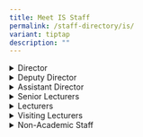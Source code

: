 ```yaml
---
title: Meet IS Staff
permalink: /staff-directory/is/
variant: tiptap
description: ""
---
```

<div data-type="detailGroup" class="isomer-accordion isomer-accordion-white">
<details class="isomer-details">
<summary>Director</summary>
<div data-type="detailsContent" class="isomer-details-content">
<p><a href="/director-mr-lai-kok-weng-lawrence/" rel="noopener noreferrer nofollow" target="_blank">Mr Lai Kok Weng, Lawrence</a>
</p>
</div>
</details>
<details class="isomer-details">
<summary>Deputy Director</summary>
<div data-type="detailsContent" class="isomer-details-content">
<p><a href="/deputy-director-ms-chong-claramae/" rel="noopener noreferrer nofollow" target="_blank">Ms Chong Claramae </a>
<br><a href="/deputy-director-ms-evelyn-ng-mui-khim/" rel="noopener noreferrer nofollow" target="_blank">Ms Evelyn Ng Mui Khim</a>
</p>
</div>
</details>
<details class="isomer-details">
<summary>Assistant Director</summary>
<div data-type="detailsContent" class="isomer-details-content">
<p><a href="/asst-dir-ms-chew-sandra/" rel="noopener noreferrer nofollow" target="_blank">Ms Chew Sandra</a> 
<br><a href="/asst-director-mr-kow-kok-sing/" rel="noopener noreferrer nofollow" target="_blank">Mr Kow Kok Sing</a>
</p>
</div>
</details>
<details class="isomer-details">
<summary>Senior Lecturers</summary>
<div data-type="detailsContent" class="isomer-details-content">
<p><a href="/mr-chan-keen-len/" rel="noopener noreferrer nofollow" target="_blank">Mr Chan Keen Len</a>
</p>
<p><a href="/mr-chan-yoke-khiong/" rel="noopener noreferrer nofollow" target="_blank">Mr Chan Yoke Khiong</a>
</p>
<p><a href="/mr-chow-kuo-ming-jason/" rel="noopener noreferrer nofollow" target="_blank">Mr Chow Kuo Ming, Jason</a>
</p>
<p><a href="/ms-chew-jie-li-jeanette/" rel="noopener noreferrer nofollow" target="_blank">Ms Chew Jie Li, Jeanette</a>
</p>
<p><a href="/mr-chua-kian-lye-thomas/" rel="noopener noreferrer nofollow" target="_blank">Mr Chua Kian Lye, Thomas</a>
</p>
<p><a href="/mr-goh-choon-kiat-kevin/" rel="noopener noreferrer nofollow" target="_blank">Mr Goh Choon Kiat, Kevin</a>
</p>
<p><a href="/ms-hirata-yoko/" rel="noopener noreferrer nofollow" target="_blank">Ms Hirata Yoko</a>
</p>
<p><a href="/ms-khartini-bte-abdul-khalid/" rel="noopener noreferrer nofollow" target="_blank">Ms Khartini Bte Abdul Khalid</a>
</p>
<p><a href="/ms-koh-weiting-jennifer/" rel="noopener noreferrer nofollow" target="_blank">Ms Koh Weiting Jennifer</a>
</p>
<p><a href="/mr-kuek-lee-hock-laurence/" rel="noopener noreferrer nofollow" target="_blank">Mr Kuek Lee Hock, Laurence</a>
</p>
<p><a href="/mr-lam-kah-mun-max/" rel="noopener noreferrer nofollow" target="_blank">Mr Lam Kah Mun, Max</a>
</p>
<p><a href="/ms-lau-yu-ching/" rel="noopener noreferrer nofollow" target="_blank">Ms Lau Yu Ching</a> 
<br><a href="/ms-lee-huay-ling-lynn/" rel="noopener noreferrer nofollow" target="_blank">Ms Lee Huay Ling, Lynn</a> 
<br><a href="/mrs-lim-tan-kang-ling-karen/" rel="noopener noreferrer nofollow" target="_blank">Mrs Lim-Tan Kang Ling, Karen </a>
<br><a href="/mr-loh-wai-tuck/" rel="noopener noreferrer nofollow" target="_blank">Mr Loh Wai Tuck</a> 
<br><a href="/ms-lupton-irene-senior-education-specialist/" rel="noopener noreferrer nofollow" target="_blank">Ms Lupton, Irene (Senior Education Specialist)</a> 
<br><a href="/dr-noorashikin-abdul-rahman/" rel="noopener noreferrer nofollow" target="_blank">Dr Noorashikin Abdul Rahman</a> 
<br><a href="/mr-phan-kim-huat-peter/" rel="noopener noreferrer nofollow" target="_blank">Mr Phan Kim Huat, Peter</a>
</p>
<p><a href="/mr-phuah-wai-ann-adrian/" rel="noopener noreferrer nofollow" target="_blank">Mr Phuah Wai Ann Adrian</a>
</p>
<p><a href="/mr-ramesh-nathaneal-subramaniam/" rel="noopener noreferrer nofollow" target="_blank">Mr Ramesh Nathaneal Subramaniam</a>
</p>
<p><a href="/ms-tan-lai-wan/" rel="noopener noreferrer nofollow" target="_blank">Ms Tan Lai Wan</a>
</p>
<p><a href="/mr-tan-jit-hong-samuel/" rel="noopener noreferrer nofollow" target="_blank">Mr Tan Jit Hong, Samuel</a>
</p>
<p><a href="/ms-tan-yam-hua-gertrude/" rel="noopener noreferrer nofollow" target="_blank">Ms Tan Yam Hua Gertrude</a>
</p>
<p><a href="/mrs-tan-beng-mei-nah-juliet/" rel="noopener noreferrer nofollow" target="_blank">Mrs Tan-Beng Mei Nah Juliet</a>
</p>
<p><a href="/ms-thng-suat-ling-stella/" rel="noopener noreferrer nofollow" target="_blank">Ms Thng Suat Ling, Stella</a>
</p>
<p><a href="/ms-thorarajoo-elizabeth/" rel="noopener noreferrer nofollow" target="_blank">Ms Thorarajoo Elizabeth</a>
</p>
<p><a href="/mr-wong-wing-kiong-keith/" rel="noopener noreferrer nofollow" target="_blank">Mr Wong Wing Kiong​​, Keith</a>
</p>
<p><a href="/mr-yeo-chern-tat/" rel="noopener noreferrer nofollow" target="_blank">Mr Yeo Chern Tat</a>
</p>
<p><a href="/mr-yong-kam-seng/" rel="noopener noreferrer nofollow" target="_blank">Mr Yong Kam Seng</a>
</p>
<p><a href="/mr-young-lung-dax-senior-education-specialist/" rel="noopener noreferrer nofollow" target="_blank">Mr Young Lung Dax (​​Senior Education Specialist)</a>
</p>
<p><a href="/dr-yong-sin-kee-gabriel/" rel="noopener noreferrer nofollow" target="_blank">Dr Yong Sin Kee,Gabriel</a>
</p>
</div>
</details>
<details class="isomer-details">
<summary>Lecturers</summary>
<div data-type="detailsContent" class="isomer-details-content">
<p><a href="/mr-ang-kiam-huat-edmund/" rel="noopener noreferrer nofollow" target="_blank">Mr Ang Kiam Huat Edmund</a>
</p>
<p><a href="/mr-chen-hwei-min/" rel="noopener noreferrer nofollow" target="_blank">Mr Chen Hwei Min</a>
</p>
<p><a href="/mr-cheung-kian-wah/" rel="noopener noreferrer nofollow" target="_blank">Mr Cheung Kian Wah</a>
</p>
<p><a href="/ms-chia-genny/" rel="noopener noreferrer nofollow" target="_blank">Ms Chia Genny</a>
</p>
<p><a href="/ms-khoo-hui-en-eunice/" rel="noopener noreferrer nofollow" target="_blank">Ms Khoo Hui En Eunice</a>
</p>
<p><a href="/mr-hui-kah-seng/" rel="noopener noreferrer nofollow" target="_blank">Mr Hui Kah Seng</a>
</p>
<p><a href="/mr-lai-khar-chun-camillus/" rel="noopener noreferrer nofollow" target="_blank">Mr Lai Khar Chun Camillus</a>
</p>
<p><a href="/mr-lee-meng-hsien/" rel="noopener noreferrer nofollow" target="_blank">Mr Lee Meng Hsien</a>
</p>
<p><a href="/ms-maykalavaane-narayanan/" rel="noopener noreferrer nofollow" target="_blank">Ms MaykalaVaane Narayanan</a>
</p>
<p><a href="/ms-ng-kah-yee/" rel="noopener noreferrer nofollow" target="_blank">Ms Ng Kah Yee</a>
</p>
<p><a href="/ms-ng-shu-chiu-grace/" rel="noopener noreferrer nofollow" target="_blank">Ms Ng Shu Chiu, Grace​​</a>
</p>
<p><a href="/ms-ooi-chen-ni-pauline/" rel="noopener noreferrer nofollow" target="_blank">Ms Ooi Chen Ni Pauline</a>
</p>
<p><a href="/mr-ong-su-kit/" rel="noopener noreferrer nofollow" target="_blank">Mr Ong Su Kit</a>
</p>
<p><a href="/ms-tam-yee-tak-hazel/" rel="noopener noreferrer nofollow" target="_blank">Ms Tam Yee Tak, Hazel</a>
</p>
</div>
</details>
<details class="isomer-details">
<summary>Visiting Lecturers</summary>
<div data-type="detailsContent" class="isomer-details-content">
<p>Ms Eom Chan Mi Chloe</p>
<p>Mr Jeandin-Livet Kevin</p>
<p>Ms Tanaka Chishiho
<br>Mr Vogt Aaron</p>
</div>
</details>
<details class="isomer-details">
<summary>Non-Academic Staff</summary>
<div data-type="detailsContent" class="isomer-details-content">
<p>Ms Ong Hui Shi, Maisie</p>
<p>Ms Hasanah Bte Odit​</p>
<p>Mrs Lee-Tan Meow Leng</p>
<p>Mr Lim Chee Hei</p>
<p>Ms Maria Bte Buang</p>
<p>Mr Mohamed Imran Muniff</p>
<p>Mr Ng Woon Liam William</p>
<p>Ms Seto-Ng Beng Kiang</p>
<p>Mr Tan Siow Peng</p>
<p>Mr Yeo Say Boon
<br>Ms Ng Wan Chieh</p>
</div>
</details>
</div>
<p></p>